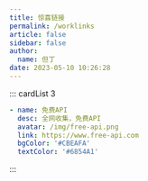 ```yaml
---
title: 惊喜链接
permalink: /worklinks
article: false
sidebar: false
author: 
  name: 但丁
date: 2023-05-10 10:26:28
---
```


<!--
普通卡片列表容器，可用于友情链接、项目推荐、古诗词展示等。
cardList 后面可跟随一个数字表示每行最多显示多少个，选值范围1~4，默认3。在小屏时会根据屏幕宽度减少每行显示数量。
-->

::: cardList 3
```yaml
- name: 免费API
  desc: 全网收集，免费API
  avatar: /img/free-api.png
  link: https://www.free-api.com
  bgColor: '#CBEAFA' 
  textColor: '#6854A1'
```
:::
